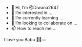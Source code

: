 - 👋 Hi, I’m @Diwana2647
- 👀 I’m interested in ...
- 🌱 I’m currently learning ...
- 💞️ I’m looking to collaborate on ...
- 📫 How to reach me ...

<!---
Diwana2647/Diwana2647 is a ✨ special ✨ repository because its `README.md` (this file) appears on your GitHub profile.
You can click the Preview link to take a look at your changes.
--->I love you Babu 💝😘☺️
